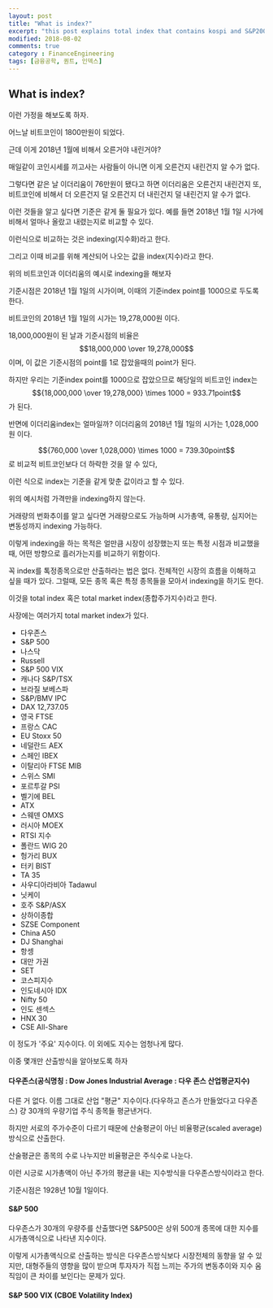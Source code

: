 ```yaml
---
layout: post
title: "What is index?"
excerpt: "this post explains total index that contains kospi and S&P200 and etc."
modified: 2018-08-02
comments: true
category : FinanceEngineering
tags: [금융공학, 퀀트, 인덱스]
---
```


What is index?
--------------------------------------------------------------------------------------------

이런 가정을 해보도록 하자. 

어느날 비트코인이 1800만원이 되었다. 

근데 이게 2018년 1월에 비해서 오른거야 내린거야? 

매일같이 코인시세를 끼고사는 사람들이 아니면 이게 오른건지 내린건지 알 수가 없다.

그렇다면 같은 날 이더리움이 76만원이 됐다고 하면 이더리움은 오른건지 내린건지 또, 비트코인에 비해서 더 오른건지 덜 오른건지 더 내린건지 덜 내린건지 알 수가 없다.

이런 것들을 알고 싶다면 기준은 같게 둘 필요가 있다. 예를 들면 2018년 1월 1일 시가에 비해서 얼마나 올랐고 내렸는지로 비교할 수 있다.

이런식으로 비교하는 것은 indexing(지수화)라고 한다. 

그리고 이때 비교를 위해 계산되어 나오는 값을 index(지수)라고 한다.

위의 비트코인과 이더리움의 예시로 indexing을 해보자

기준시점은 2018년 1월 1일의 시가이며, 이때의 기준index point를 1000으로 두도록 한다.

비트코인의 2018년 1월 1일의 시가는 19,278,000원 이다. 

18,000,000원이 된 날과 기준시점의 비율은 $$18,000,000 \over 19,278,000$$ 이며, 이 값은 기준시점의 point를 1로 잡았을때의 point가 된다.

하지만 우리는 기준index point를 1000으로 잡았으므로 해당일의 비트코인 index는 $${18,000,000 \over 19,278,000} \times 1000 = 933.71point$$가 된다.

반면에 이더리움index는 얼마일까? 이더리움의 2018년 1월 1일의 시가는 1,028,000원 이다.

$${760,000 \over 1,028,000} \times 1000 = 739.30point$$로 비교적 비트코인보다 더 하락한 것을 알 수 있다,

이런 식으로 index는 기준을 같게 맞춘 값이라고 할 수 있다.

위의 예시처럼 가격만을 indexing하지 않는다. 

거래량의 번화추이를 알고 싶다면 거래량으로도 가능하며 시가총액, 유통량, 심지어는 변동성까지 indexing 가능하다.

이렇게 indexing을 하는 목적은 얼만큼 시장이 성장했는지 또는 특정 시점과 비교했을때, 어떤 방향으로 흘러가는지를 비교하기 위함이다.

꼭 index를 톡정종목으로만 산출하라는 법은 없다. 전체적인 시장의 흐름을 이해하고 싶을 때가 있다. 그럴때, 모든 종목 혹은 특정 종목들을 모아서 indexing을 하기도 한다.

이것을 total index 혹은 total market index(종합주가지수)라고 한다.

사장에는 여러가지 total market index가 있다.

 - 다우존스	 
 - S&P 500	 
 - 나스닥	 
 - Russell	 
 - S&P 500 VIX	 
 - 캐나다 S&P/TSX	 
 - 브라질 보베스파	 
 - S&P/BMV IPC	 
 - DAX	12,737.05 
 - 영국 FTSE	 
 - 프랑스 CAC 
 - EU Stoxx 50 
 - 네덜란드 AEX
 - 스페인 IBEX	 
 - 이탈리아 FTSE MIB	 
 - 스위스 SMI
 - 포르투갈 PSI	 
 - 벨기에 BEL		 
 - ATX		 
 - 스웨덴 OMXS	 
 - 러시아 MOEX	 
 - RTSI 지수	 
 - 폴란드 WIG 20
 - 헝가리 BUX	 
 - 터키 BIST
 - TA 35
 - 사우디아라비아 Tadawul	 
 - 닛케이
 - 호주 S&P/ASX	 
 - 상하이종합	 
 - SZSE Component	 
 - China A50	 
 - DJ Shanghai
 - 항셍
 - 대만 가권 
 - SET 
 - 코스피지수	 
 - 인도네시아 IDX	 
 - Nifty 50
 - 인도 센섹스
 - HNX 30	 
 - CSE All-Share
 
이 정도가 '주요' 지수이다. 이 외에도 지수는 엄청나게 많다.

이중 몇개만 산출방식을 알아보도록 하자

#### 다우존스(공식명칭 : Dow Jones Industrial Average : 다우 존스 산업평균지수)

다른 거 없다. 이름 그대로 산업 "평균" 지수이다.(다우하고 존스가 만들었다고 다우존스) 걍 30개의 우량기업 주식 종목들 평균낸거다. 

하지만 서로의 주가수준이 다르기 때문에 산술평균이 아닌 비율평균(scaled average)방식으로 산출한다.

산술평균은 종목의 수로 나누지만 비율평균은 주식수로 나눈다.

이런 시긍로 시가총액이 아닌 주가의 평균을 내는 지수방식을 다우존스방식이라고 한다. 

기준시점은 1928년 10월 1일이다.

#### S&P 500
다우존스가 30개의 우량주를 산출했다면 S&P500은 상위 500개 종목에 대한 지수를 시가총액식으로 나타낸 지수이다.

이렇게 시가총액식으로 산출하는 방식은 다우존스방식보다 시장전체의 동향을 알 수 있지만, 대형주들의 영향을 많이 받으며 투자자가 직접 느끼는 주가의 변동추이와 지수 움직임이 큰 차이를 보인다는 문제가 있다.

#### S&P 500 VIX (CBOE Volatility Index)




